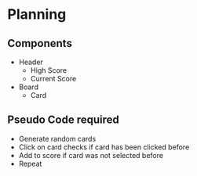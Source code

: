 # Planning

## Components

- Header
  - High Score
  - Current Score
- Board
  - Card

## Pseudo Code required

- Generate random cards
- Click on card checks if card has been clicked before
- Add to score if card was not selected before
- Repeat
